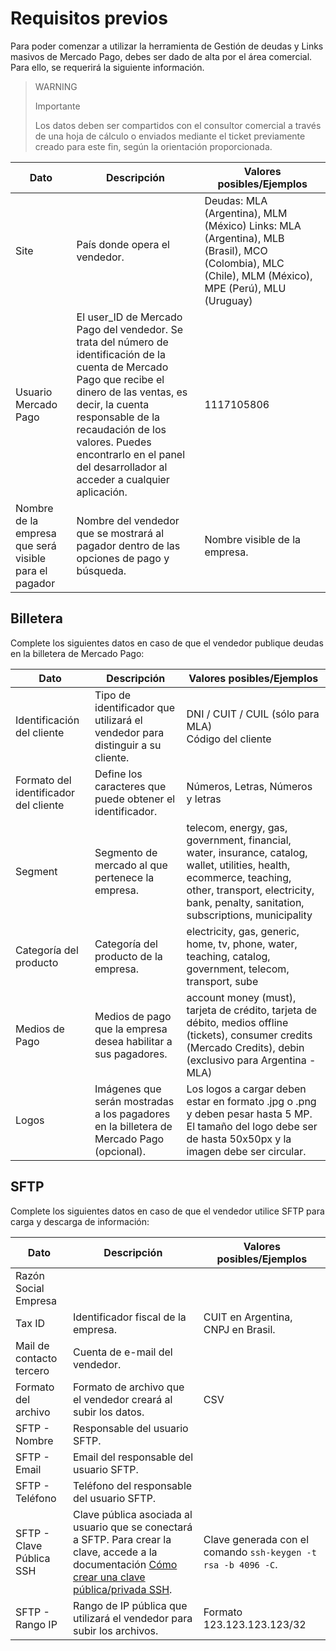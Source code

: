 # Requisitos previos

Para poder comenzar a utilizar la herramienta de Gestión de deudas y Links masivos de Mercado Pago, debes ser dado de alta por el área comercial. Para ello, se requerirá la siguiente información.

> WARNING
>
> Importante
>
> Los datos deben ser compartidos con el consultor comercial a través de una hoja de cálculo o enviados mediante el ticket previamente creado para este fin, según la orientación proporcionada.

| Dato                             | Descripción                                                                                                                                                      | Valores posibles/Ejemplos                                                                                           |
|----------------------------------|------------------------------------------------------------------------------------------------------------------------------------------------------------------|---------------------------------------------------------------------------------------------------------------------|
| Site                         | País donde opera el vendedor.                                                                                                                                    | Deudas: MLA (Argentina), MLM (México) Links: MLA (Argentina), MLB (Brasil), MCO (Colombia), MLC (Chile), MLM (México), MPE (Perú), MLU (Uruguay)        |
| Usuario Mercado Pago         | El user_ID de Mercado Pago del vendedor. Se trata del número de identificación de la cuenta de Mercado Pago que recibe el dinero de las ventas, es decir, la cuenta responsable de la recaudación de los valores. Puedes encontrarlo en el panel del desarrollador al acceder a cualquier aplicación. | 1117105806                                                                                                                                                            |
| Nombre de la empresa que será visible para el pagador | Nombre del vendedor que se mostrará al pagador dentro de las opciones de pago y búsqueda.                                                        | Nombre visible de la empresa.                                                                                      |

## Billetera 

Complete los siguientes datos en caso de que el vendedor publique deudas en la billetera de Mercado Pago:

| Dato                        | Descripción                                                                                                         | Valores posibles/Ejemplos                                                                                                    |
|-----------------------------|---------------------------------------------------------------------------------------------------------------------|------------------------------------------------------------------------------------------------------------------------------|
| Identificación del cliente  | Tipo de identificador que utilizará el vendedor para distinguir a su cliente.                                      | DNI / CUIT / CUIL (sólo para MLA) <br> Código del cliente                                                                         |
| Formato del identificador del cliente | Define los caracteres que puede obtener el identificador.                                                          | Números, Letras, Números y letras                                                                                            |
| Segment                     | Segmento de mercado al que pertenece la empresa.                                                                   | telecom, energy, gas, government, financial, water, insurance, catalog, wallet, utilities, health, ecommerce, teaching, other, transport, electricity, bank, penalty, sanitation, subscriptions, municipality |
| Categoría del producto      | Categoría del producto de la empresa.                                                                              | electricity, gas, generic, home, tv, phone, water, teaching, catalog, government, telecom, transport, sube                     |
| Medios de Pago      | Medios de pago que la empresa desea habilitar a sus pagadores.                                                                              | account money (must), tarjeta de crédito, tarjeta de débito, medios offline (tickets), consumer credits (Mercado Credits), debin (exclusivo para Argentina - MLA)                     |
| Logos                       | Imágenes que serán mostradas a los pagadores en la billetera de Mercado Pago (opcional).                        | Los logos a cargar deben estar en formato .jpg o .png y deben pesar hasta 5 MP. El tamaño del logo debe ser de hasta 50x50px y la imagen debe ser circular. |

## SFTP

Complete los siguientes datos en caso de que el vendedor utilice SFTP para carga y descarga de información:

| Dato                        | Descripción                                                                                   | Valores posibles/Ejemplos                                                                                                    |
|-----------------------------|-----------------------------------------------------------------------------------------------|------------------------------------------------------------------------------------------------------------------------------|
| Razón Social Empresa        |                                                                                          |                                                                                                                         |
| Tax ID                      | Identificador fiscal de la empresa.                                                                                         | CUIT en Argentina, CNPJ en Brasil.                                                                                                                        |
| Mail de contacto tercero    | Cuenta de e-mail del vendedor.                                                               |                                                                                                                         |
| Formato del archivo         | Formato de archivo que el vendedor creará al subir los datos.                               | CSV                                                                                                                          |
| SFTP - Nombre               | Responsable del usuario SFTP.                                                                |                                                                                                                         |
| SFTP - Email                | Email del responsable del usuario SFTP.                                                       |                                                                                                                         |
| SFTP - Teléfono             | Teléfono del responsable del usuario SFTP.                                                    |                                                                                                                         |
| SFTP - Clave Pública SSH    | Clave pública asociada al usuario que se conectará a SFTP. Para crear la clave, accede a la documentación [Cómo crear una clave pública/privada SSH](/developers/es/docs/links-and-debts/public-and-private-key). | Clave generada con el comando `ssh-keygen -t rsa -b 4096 -C`.                                                                |
| SFTP - Rango IP             | Rango de IP pública que utilizará el vendedor para subir los archivos.                        | Formato 123.123.123.123/32                                                                                                  |
